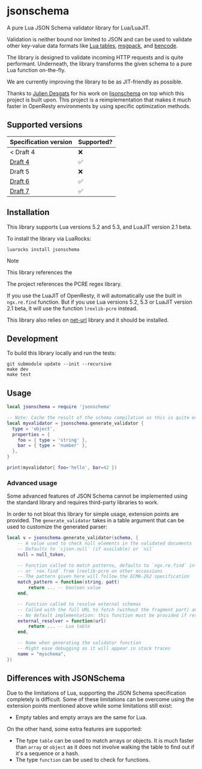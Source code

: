 # jsonschema

A pure Lua JSON Schema validator library for Lua/LuaJIT.

Validation is neither bound nor limited to JSON and can be used to validate other key-value data formats like [Lua tables](https://www.lua.org/pil/2.5.html), [msgpack](https://msgpack.org/index.html), and [bencode](https://en.wikipedia.org/wiki/Bencode).

The library is designed to validate incoming HTTP requests and is quite performant. Underneath, the library transforms the given schema to a pure Lua function on-the-fly.

We are currently improving the library to be as JIT-friendly as possible.

Thanks to [Julien Desgats](https://github.com/jdesgats) for his work on [ljsonschema](https://github.com/jdesgats/ljsonschema) on top which this project is built upon. This project is a reimplementation that makes it much faster in OpenResty environments by using specific optimization methods.

## Supported versions

| Specification version                                               | Supported? |
| ------------------------------------------------------------------- | ---------- |
| < Draft 4                                                           | ❌         |
| [Draft 4](https://json-schema.org/specification-links.html#draft-4) | ✅         |
| Draft 5                                                             | ❌         |
| [Draft 6](https://json-schema.org/specification-links.html#draft-6) | ✅         |
| [Draft 7](https://json-schema.org/specification-links.html#draft-7) | ✅         |

## Installation

This library supports Lua versions 5.2 and 5.3, and LuaJIT version 2.1 beta.

To install the library via LuaRocks:

```shell
luarocks install jsonschema
```

> [!NOTE]
> This library references the 
>
> The project references the PCRE regex library.
>
> If you use the LuaJIT of OpenResty, it will automatically use the built in `ngx.re.find` function. But if you use Lua versions 5.2, 5.3 or LuaJIT version 2.1 beta, it will use the function `lrexlib-pcre` instead.
>
> This library also relies on [net-url](https://luarocks.org/modules/golgote/net-url) library and it should be installed.

## Development

To build this library locally and run the tests:

```shell
git submodule update --init --recursive
make dev
make test
```

## Usage

```lua
local jsonschema = require 'jsonschema'

-- Note: Cache the result of the schema compilation as this is quite expensive
local myvalidator = jsonschema.generate_validator {
  type = 'object',
  properties = {
    foo = { type = 'string' },
    bar = { type = 'number' },
  },
}

print(myvalidator{ foo='hello', bar=42 })
```

### Advanced usage

Some advanced features of JSON Schema cannot be implemented using the standard library and requires third-party libraries to work.

In order to not bloat this library for simple usage, extension points are provided. The `generate_validator` takes in a table argument that can be used to customize the generated parser:

```lua
local v = jsonschema.generate_validator(schema, {
    -- A value used to check null elements in the validated documents
    -- Defaults to `cjson.null` (if available) or `nil`
    null = null_token,

    -- Function called to match patterns, defaults to `ngx.re.find` in OpenResty
    -- or `rex.find` from lrexlib-pcre on other occassions
    -- The pattern given here will follow the ECMA-262 specification
    match_pattern = function(string, patt)
        return ... -- boolean value
    end,

    -- Function called to resolve external schemas
    -- Called with the full URL to fetch (without the fragment part) and must return the corresponding schema as a Lua table
    -- No default implementation: this function must be provided if resolving external schemas is required
    external_resolver = function(url)
        return ... -- Lua table
    end,

    -- Name when generating the validator function
    -- Might ease debugging as it will appear in stack traces
    name = "myschema",
})
```

## Differences with JSONSchema

Due to the limitations of Lua, supporting the JSON Schema specification completely is difficult. Some of these limitations can be overcome using the extension points mentioned above while some limitations still exist:

- Empty tables and empty arrays are the same for Lua.

On the other hand, some extra features are supported:

- The type `table` can be used to match arrays or objects. It is much faster than `array` or `object` as it does not involve walking the table to find out if it's a sequence or a hash.
- The type `function` can be used to check for functions.
